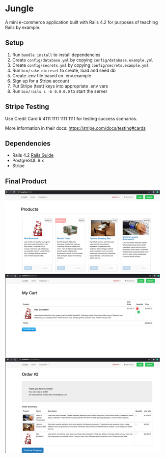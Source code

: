 # Jungle

A mini e-commerce application built with Rails 4.2 for purposes of teaching Rails by example.

## Setup

1. Run `bundle install` to install dependencies
2. Create `config/database.yml` by copying `config/database.example.yml`
3. Create `config/secrets.yml` by copying `config/secrets.example.yml`
4. Run `bin/rake db:reset` to create, load and seed db
5. Create .env file based on .env.example
6. Sign up for a Stripe account
7. Put Stripe (test) keys into appropriate .env vars
8. Run `bin/rails s -b 0.0.0.0` to start the server

## Stripe Testing

Use Credit Card # 4111 1111 1111 1111 for testing success scenarios.

More information in their docs: <https://stripe.com/docs/testing#cards>

## Dependencies

- Rails 4.2 [Rails Guide](http://guides.rubyonrails.org/v4.2/)
- PostgreSQL 9.x
- Stripe

## Final Product

!["Screenshot of Home Page"](https://github.com/staceykeating/jungle/blob/master/docs/jungle%20home-view.png)
!["Screenshot of My Cart"](https://github.com/staceykeating/jungle/blob/master/docs/jungle%20cart-view.png)
!["Screenshot of Order Summary"](https://github.com/staceykeating/jungle/blob/master/docs/jungle%20order-view.png)
